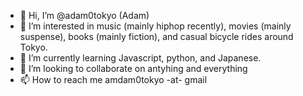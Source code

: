 - 👋 Hi, I’m @adam0tokyo (Adam)
- 👀 I’m interested in music (mainly hiphop recently), movies (mainly suspense), books (mainly fiction), and casual bicycle rides around Tokyo.
- 🌱 I’m currently learning Javascript, python, and Japanese.
- 💞️ I’m looking to collaborate on antyhing and everything
- 📫 How to reach me amdam0tokyo -at- gmail

<!---
adam0tokyo/adam0tokyo is a ✨ special ✨ repository because its `README.md` (this file) appears on your GitHub profile.
You can click the Preview link to take a look at your changes.
--->
